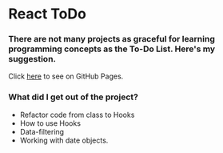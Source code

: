 # React ToDo
### There are not many projects as graceful for learning programming concepts as the To-Do List. Here's my suggestion.

Click [here](https://treodaio.github.io/React_To_Do/) to see on GitHub Pages.

### What did I get out of the project?
- Refactor code from class to Hooks
- How to use Hooks
- Data-filtering 
- Working with date objects.
